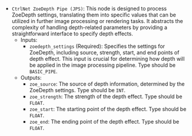- `CtrlNet ZoeDepth Pipe (JPS)`: This node is designed to process ZoeDepth settings, translating them into specific values that can be utilized in further image processing or rendering tasks. It abstracts the complexity of handling depth-related parameters by providing a straightforward interface to specify depth effects.
    - Inputs:
        - `zoedepth_settings` (Required): Specifies the settings for ZoeDepth, including source, strength, start, and end points of depth effect. This input is crucial for determining how depth will be applied in the image processing pipeline. Type should be `BASIC_PIPE`.
    - Outputs:
        - `zoe_source`: The source of depth information, determined by the ZoeDepth settings. Type should be `INT`.
        - `zoe_strength`: The strength of the depth effect. Type should be `FLOAT`.
        - `zoe_start`: The starting point of the depth effect. Type should be `FLOAT`.
        - `zoe_end`: The ending point of the depth effect. Type should be `FLOAT`.
